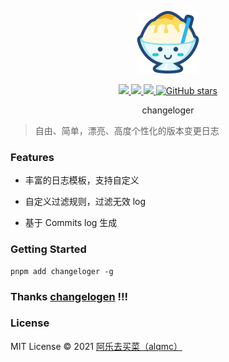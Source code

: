 <p align="center">
  <img width="100px" src="./assets/logo.svg">
</p>

<p align="center">
  <a href="https://www.npmjs.org/package/changeloger">
  <img src="https://img.shields.io/npm/v/changeloger.svg">
  </a>
  <a href="https://npmcharts.com/compare/changeloger?minimal=true">
  <img src="https://img.shields.io/npm/dm/changeloger.svg?color=357C3C">
  </a>
  <a href="https://npmcharts.com/compare/changeloger?minimal=true">
  <img src="https://img.shields.io/npm/l/changeloger.svg?color=blue">
  </a>
   <a href="https://github.com/alqmc/changeloger" target="__blank"><img alt="GitHub stars" src="https://img.shields.io/github/stars/alqmc/changeloger?style=social">
  
  </a>

  <br>
</p>

<p align="center"> changeloger</p>

> 自由、简单，漂亮、高度个性化的版本变更日志

### Features

- 丰富的日志模板，支持自定义

- 自定义过滤规则，过滤无效 log

- 基于 Commits log 生成

### Getting Started

```
pnpm add changeloger -g
```

### Thanks [changelogen](https://github.com/unjs/changelogen) !!!

### License

MIT License © 2021 [阿乐去买菜（alqmc）](https://github.com/alqmc)
